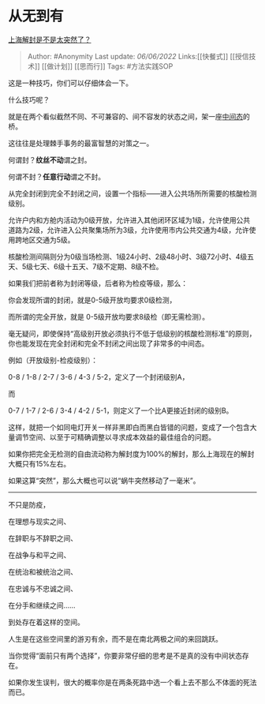 # 从无到有
[上海解封是不是太突然了？](https://www.zhihu.com/question/535674989/answer/2512784718)

> Author: #Anonymity
> Last update: *06/06/2022*
> Links:[[快餐式]] [[授信技术]] [[做计划]] [[思而行]]
> Tags: #方法实践SOP

这是一种技巧，你们可以仔细体会一下。

什么技巧呢？

就是在两个看似截然不同、不可兼容的、间不容发的状态之间，架一座[中间态](https://www.zhihu.com/search?q=%E4%B8%AD%E9%97%B4%E6%80%81&search_source=Entity&hybrid_search_source=Entity&hybrid_search_extra=%7B%22sourceType%22%3A%22answer%22%2C%22sourceId%22%3A2512784718%7D)的桥。

这往往是处理棘手事务的最富智慧的对策之一。

何谓封？**纹丝不动**谓之封。

何谓不封？**任意行动**谓之不封。

从完全封闭到完全不封闭之间，设置一个指标——进入公共场所所需要的核酸检测级别。

允许户内和方舱内活动为0级开放，允许进入其他闭环区域为1级，允许使用公共道路为2级，允许进入公共聚集场所为3级，允许使用市内公共交通为4级，允许使用跨地区交通为5级。

核酸检测间隔则分为0级当场检测、1级24小时、2级48小时、3级72小时、4级五天、5级七天、6级十五天、7级不定期、8级不检。

如果我们把前者称为封闭等级，后者称为检疫等级，那么：

你会发现所谓的封闭，就是0-5级开放均要求0级检测，

而所谓的完全开放，就是 0-5级开放均要求8级检（即无需检测）。

毫无疑问，即使保持“高级别开放必须执行不低于低级别的核酸检测标准”的原则，你也能发现在完全封闭和完全不封闭之间出现了非常多的中间态。

例如（开放级别-检疫级别）：

0-8 / 1-8 / 2-7 / 3-6 / 4-3 / 5-2，定义了一个封闭级别A，

而

0-7 / 1-7 / 2-6 / 3-4 / 4-2 / 5-1，则定义了一个比A更接近封闭的级别B。

这样，就把一个如同电灯开关一样非黑即白而黑白皆错的问题，变成了一个包含大量调节空间、以至于可精确调整以寻求成本效益的最佳组合的问题。

如果你把完全无检测的自由流动称为解封度为100%的解封，那么上海现在的解封大概只有15%左右。

如果这算“突然”，那么大概也可以说“蜗牛突然移动了一毫米”。

---

不只是防疫，

在理想与现实之间、

在辞职与不辞职之间、

在战争与和平之间、

在统治和被统治之间、

在忠诚与不忠诚之间、

在分手和继续之间……

到处存在着这样的空间。

人生是在这些空间里的游刃有余，而不是在南北两极之间的来回跳跃。

当你觉得“面前只有两个选择”，你要非常仔细的思考是不是真的没有中间状态存在。

如果你发生误判，很大的概率你是在两条死路中选一个看上去不那么不体面的死法而已。
